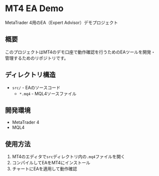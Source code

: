 # MT4 EA Demo

MetaTrader 4用のEA（Expert Advisor）デモプロジェクト

## 概要
このプロジェクトはMT4のデモ口座で動作確認を行うためのEAツールを開発・管理するためのリポジトリです。

## ディレクトリ構造
- `src/` - EAのソースコード
  - `*.mq4` - MQL4ソースファイル

## 開発環境
- MetaTrader 4
- MQL4

## 使用方法
1. MT4のエディタで`src`ディレクトリ内の`.mq4`ファイルを開く
2. コンパイルしてEAをMT4にインストール
3. チャートにEAを適用して動作確認
